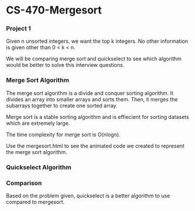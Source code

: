 # CS-470-Mergesort
### Project 1 
Given n unsorted integers, we want the top k integers. No other information is given other than 0 < k < n.

We will be comparing merge sort and quickselect to see which algorithm would be better to solve this interview questions.

### Merge Sort Algorithm
The merge sort algorithm is a divide and conquer sorting algorithm. It divides an array into smaller arrays and sorts them.  Then, it merges the subarrays together to create one sorted array.  

Merge sort is a stable sorting algorithm and is effiecient for sorting datasets which are extremely large.

The time complexity for merge sort is O(nlogn).

Use the mergesort.html to see the animated code we created to represent the merge sort algorithm.


### Quickselect Algorithm 

### Comparison

Based on the problem given, quickselect is a better algorithm to use compared to mergesort. 
